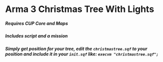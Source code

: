 # Arma 3 Christmas Tree With Lights

##### Requires CUP Core and Maps

##### Includes script and a mission

##### Simply get position for your tree, edit the `christmastree.sqf` to your position and include it in your `init.sqf` like: `execvm "christmastree.sqf";`
